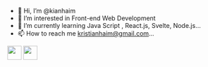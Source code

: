 - 👋 Hi, I’m @kianhaim
- 👀 I’m interested in Front-end Web Development
- 🌱 I’m currently learning Java Script
, React.js, Svelte, Node.js...
- 📫 How to reach me kristianhaim@gmail.com...
<img height="32" width="32" src="https://cdn.jsdelivr.net/npm/simple-icons@v5/icons/simpleicons.svg" />
<img height="32" width="32" src="https://unpkg.com/simple-icons@v5/icons/simpleicons.svg" />

<!---
kianhaim/kianhaim is a ✨ special ✨ repository because its `README.md` (this file) appears on your GitHub profile.
You can click the Preview link to take a look at your changes.
--->

